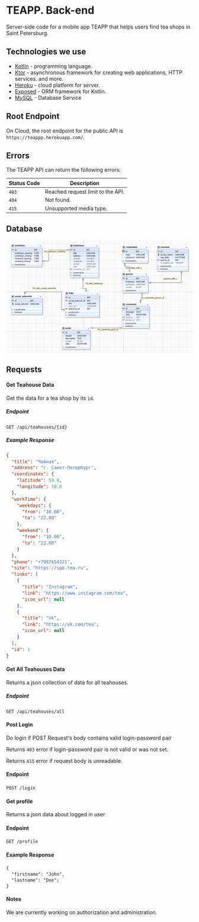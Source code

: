 # TEAPP. Back-end

Server-side code for a mobile app TEAPP that helps users find tea shops in Saint Petersburg.

## Technologies we use
- [Kotlin](https://kotlinlang.org/) - programming language.
- [Ktor](https://ktor.io/) - asynchronous framework for creating web applications, HTTP services. and more.
- [Heroku](https://www.heroku.com/) - cloud platform for server.
- [Exposed](https://github.com/JetBrains/Exposed) - ORM framework for Kotlin.
- [MySQL](https://www.mysql.com/) - Database Service

## Root Endpoint

On Cloud, the root endpoint for the public API is `https://teappp.herokuapp.com/`.

## Errors

The TEAPP API can return the following errors:

| Status Code | Description                                                           |
| ----------- | --------------------------------------------------------------------- |
| `403`       | Reached request limit to the API.                                     |
| `404`       | Not found.                                                            |
| `415`       | Unsupported media type.                                               |


## Database

![alt text](resources/img/dbd.png "Database Diagram")

## Requests

#### Get Teahouse Data

Get the data for a tea shop by its `id`.

##### Endpoint

`GET /api/teahouses/{id}`

##### Example Response

```json
{
  "title": "Чайная",
  "address": "г. Санкт-Петербург",
  "coordinates": {
    "latitude": 59.0,
    "longitude": 30.0
  },
  "workTime": {
    "weekdays": {
      "from": "10.00",
      "to": "22.00"
    },
    "weekend": {
      "from": "10.00",
      "to": "22.00"
    }
  },
  "phone": "+7987654321",
  "site": "https://spb.tea.ru",
  "links": [
    {
      "title": "Instagram",
      "link": "https://www.instagram.com/tea",
      "icon_url": null
    },
    {
      "title": "Vk",
      "link": "https://vk.com/tea",
      "icon_url": null
    }
  ],
  "id": 1
}
```

#### Get All Teahouses Data

Returns a json collection of data for all teahouses.

##### Endpoint

`GET /api/teahouses/all`

#### Post Login

Do login if POST Request's body contains valid login-password pair

Returns `403` error if login-password pair is not valid or was not set.

Returns `415` error if request body is unreadable.

#### Endpoint

`POST /login`

#### Get profile

Returns a json data about logged in user

#### Endpoint

`GET /profile`

#### Example Response

```
{
  "firstname": "John",
  "lastname": "Doe";
}
```

#### Notes

We are currently working on authorization and administration.

